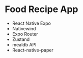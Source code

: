 # Food Recipe App
- React Native Expo
- Nativewind
- Expo Router
- Zustand
- mealdb API
- React-native-paper

